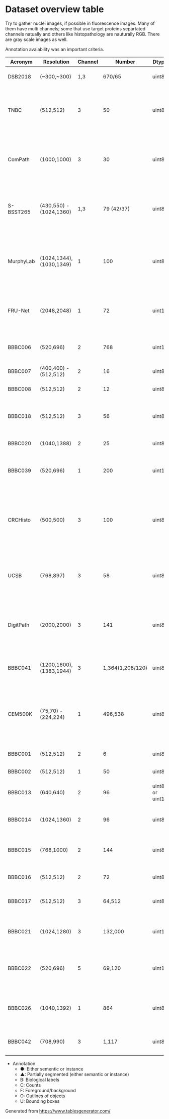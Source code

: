 # Dataset overview table
Try to gather nuclei images, if possible in fluorescence images. Many of them
have multi channels; some that use target proteins separtated channels natually
and others like histopathology are nauturally RGB. There are gray scale images
as well.

Annotation avaiability was an important criteria.


| Acronym   | Resolution               | Channel | Number           | Dtype           | Format     | Annotation | Desc                                                                      | Full name                                                                                                            | Source                                                                                 |
|-----------|--------------------------|---------|------------------|-----------------|------------|------------|---------------------------------------------------------------------------|----------------------------------------------------------------------------------------------------------------------|----------------------------------------------------------------------------------------|
| DSB2018   | (~300,~300)              | 1,3     | 670/65           | uint8           | PNG        | ●          | Kaggle; Mixture of images here and there                                  | Data Science Bowl 2018                                                                                               | [DSB2018](https://www.kaggle.com/c/data-science-bowl-2018)                             |
| TNBC      | (512,512)                | 3       | 50               | uint8           | PNG        | ●          | H&E, T. Walter                                                            | Segmentation of Nuclei in Histopathology Images by Deep Regression of the Distance Map                               | [IEEE Xplore](https://ieeexplore.ieee.org/document/8438559)                            |
| ComPath   | (1000,1000)              | 3       | 30               | uint8           | PNG        | ●          | H&E, instance segmented, dense                                            | A Dataset and a Technique for Generalized Nuclear Segmentation for Computational Pathology                           | [IEEE Xplore](https://ieeexplore.ieee.org/document/7872382)                            |
| S-BSST265 | (430,550) - (1024,1360)  | 1,3     | 79 (42/37)       | uint8           | TIF        | ●          | IF images, designed for ML                                                | An annotated fluorescence image dataset for training nuclear segmentation methods                                    | [Nature](https://www.nature.com/articles/s41597-020-00608-w)                           |
| MurphyLab | (1024,1344), (1030,1349) | 1       | 100              | uint8           | PNG        | ●          | Two annotation formats; Photoshop and GIMP, 97 segmented images           | Nuclei Segmentation In Microscope Cell Images: A Hand-Segmented Dataset And Comparison Of Algorithms                 | [MurphyLab](http://murphylab.web.cmu.edu/data/2009_ISBI_Nuclei.html)                   |
| FRU-Net   | (2048,2048)              | 1       | 72               | uint16          | TIF        | ●          | TEM images                                                                | FRU-Net: Robust Segmentation of Small Extracellular Vesicles                                                         | [Nature](https://www.nature.com/articles/s41598-019-49431-3)                           |
| BBBC006   | (520,696)                | 2       | 768              | uint16          | TIF        | ●          | z-stack, z=16 is in-focus ones, sites (s1, s2), w1=Hoechst, w2=phalloidin | Human U2OS cells (out of focus)                                                                                      | [BBBC006](https://bbbc.broadinstitute.org/BBBC006)                                     |
| BBBC007   | (400,400) - (512,512)    | 2       | 16               | uint8           | TIF        | ●          | Outline annotation                                                        | Drosophila Kc167 cells                                                                                               | [BBBC007](https://bbbc.broadinstitute.org/BBBC007)                                     |
| BBBC008   | (512,512)                | 2       | 12               | uint8           | TIF        | ●          | F/B semantic segmentation                                                 | Human HT29 colon-cancer cells                                                                                        | [BBBC008](https://bbbc.broadinstitute.org/BBBC008)                                     |
| BBBC018   | (512,512)                | 3       | 56               | uint8           | DIB        | ●          | Outline anno, One less anno (55)? (-cells.png, -nuclei.png)               | Human HT29 colon-cancer cells (diverse phenotypes)                                                                   | [BBBC018](https://bbbc.broadinstitute.org/BBBC018)                                     |
| BBBC020   | (1040,1388)              | 2       | 25               | uint8           | TIF        | ●          | Cell & Nuclei anno, 5 missing annotations                                 | Murine bone-marrow derived macrophages                                                                               | [BBBC020](https://bbbc.broadinstitute.org/BBBC020)                                     |
| BBBC039   | (520,696)                | 1       | 200              | uint16          | PNG        | ●          | Samples from BBBC022. Annotated. Some overlap with DSB2018                | Nuclei of U2OS cells in a chemical screen                                                                            | [BBBC039](https://bbbc.broadinstitute.org/BBBC039)                                     |
| CRCHisto  | (500,500)                | 3       | 100              | uint8           | BMP        | ▲          | H&E, only center coordinate for each cell, cells are quite small          | Locality Sensitive Deep Learning for Detection and Classification of Nuclei in Routine Colon Cancer Histology Images | [WARWICK](https://warwick.ac.uk/fac/sci/dcs/research/tia/data/crchistolabelednucleihe) |
| UCSB      | (768,897)                | 3       | 58               | uint8           | TIF        | ▲          | H&E, partially annotated (benign, malignant)                              | A biosegmentation benchmark for evaluation of bioimage analysis methods                                              | [PubMed Central](https://www.ncbi.nlm.nih.gov/pmc/articles/PMC2777895/)                |
| DigitPath | (2000,2000)              | 3       | 141              | uint8           | TIF        | ▲          | H&E, partially annotated                                                  | Deep learning for digital pathology image analysis: A comprehensive tutorial with selected use cases                 | [PubMed Central](https://www.ncbi.nlm.nih.gov/pmc/articles/PMC4977982/)                |
| BBBC041   | (1200,1600), (1383,1944) | 3       | 1,364(1,208/120) | uint8           | PNG, JPEG  | ▲ (U)      | Bounding box; 1364-(1208+120)=36 maybe no bbs in those?                   | P. vivax (malaria) infected human blood smears                                                                       | [BBBC041](https://bbbc.broadinstitute.org/BBBC041)                                     |
| CEM500K   | (75,70) - (224,224)      | 1       | 496,538          | uint8           | TIF        | X          | EM images (including 3D as well), diverse shapes (resolution)             | CEM500K – A large-scale heterogeneous unlabeled cellular electron microscopy image dataset for deep learning         | [BioRxiv](https://www.biorxiv.org/content/10.1101/2020.12.11.421792v2)                 |
| BBBC001   | (512,512)                | 2       | 6                | uint8           | DIB        | X (C)      | Dense, 2 channels (G,B)                                                   | Human HT29 colon-cancer cells                                                                                        | [BBBC001](https://bbbc.broadinstitute.org/BBBC001)                                     |
| BBBC002   | (512,512)                | 1       | 50               | uint8           | TIF        | X (C)      | Might overlap with DSB2018                                                | Drosophila Kc167 cells                                                                                               | [BBBC002](https://bbbc.broadinstitute.org/BBBC002)                                     |
| BBBC013   | (640,640)                | 2       | 96               | uint8 or uint16 | BMP or FRM | X (B)      | I like the images                                                         | Human U2OS cells cytoplasm–nucleus translocation                                                                     | [BBBC013](https://bbbc.broadinstitute.org/BBBC013)                                     |
| BBBC014   | (1024,1360)              | 2       | 96               | uint8           | BMP        | X (B)      | Second channel is usually very clear with a few artifacts                 | Human U2OS cells cytoplasm–nucleus translocation                                                                     | [BBBC014](https://bbbc.broadinstitute.org/BBBC014)                                     |
| BBBC015   | (768,1000)               | 2       | 144              | uint8           | JPEG       | X (B)      | 2 channels (Green, Crimson), texture in green channel                     | Human U2OS cells transfluor                                                                                          | [BBBC015](https://bbbc.broadinstitute.org/BBBC015)                                     |
| BBBC016   | (512,512)                | 2       | 72               | uint8           | TIF        | X (B)      | 2 channels (G,B), cells are Blue                                          | Human U2OS cells transfluor                                                                                          | [BBBC016](https://bbbc.broadinstitute.org/BBBC016)                                     |
| BBBC017   | (512,512)                | 3       | 64,512           | uint8           | DIB        | X (B)      | Huge dataset, nuclei are hollow                                           | Human HT29 colon-cancer cells shRNAi screen                                                                          | [BBBC017](https://bbbc.broadinstitute.org/BBBC017)                                     |
| BBBC021   | (1024,1280)              | 3       | 132,000          | uint16          | TIF        | X (B)      | HUGE dataset, 3 channels; DAPI(w1), Tubulin(w2), Actin(w4)                | Human MCF7 cells – compound-profiling experiment                                                                     | [BBBC021](https://bbbc.broadinstitute.org/BBBC021)                                     |
| BBBC022   | (520,696)                | 5       | 69,120           | uint16          | TIF        | X          | 5 channels, BBBC039 took some from this and did some segmentation         | Human U2OS cells – compound-profiling Cell Painting experiment                                                       | [BBBC022](https://bbbc.broadinstitute.org/BBBC022)                                     |
| BBBC026   | (1040,1392)              | 1       | 864              | uint8           | PNG        | X (B,C)    | Only centers are annotated for 5 imgages                                  | Human Hepatocyte and Murine Fibroblast cells – Co-culture experiment                                                 | [BBBC026](https://bbbc.broadinstitute.org/BBBC026)                                     |
| BBBC042   | (708,990)                | 3       | 1,117            | uint8           | TIF        | X (U,B)    | Bonding box but it seems like only partially annotated                    | Rat astrocyte cells                                                                                                  | [BBBC042](https://bbbc.broadinstitute.org/BBBC042)                                     |

- Annotation
	* ●: Either sementic or instance
	* ▲: Partially segmented (either semantic or instance)
	* B: Biological labels
	* C: Counts
	* F: Foreground/background
	* O: Outlines of objects
	* U: Bounding boxes

Generated from https://www.tablesgenerator.com/
